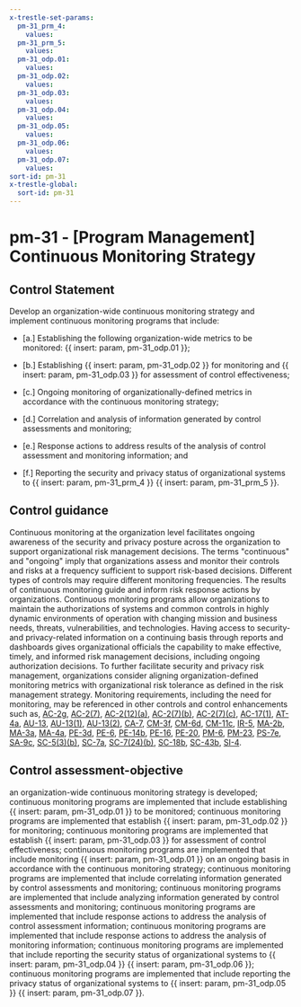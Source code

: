 ```yaml
---
x-trestle-set-params:
  pm-31_prm_4:
    values:
  pm-31_prm_5:
    values:
  pm-31_odp.01:
    values:
  pm-31_odp.02:
    values:
  pm-31_odp.03:
    values:
  pm-31_odp.04:
    values:
  pm-31_odp.05:
    values:
  pm-31_odp.06:
    values:
  pm-31_odp.07:
    values:
sort-id: pm-31
x-trestle-global:
  sort-id: pm-31
---
```


# pm-31 - \[Program Management\] Continuous Monitoring Strategy

## Control Statement

Develop an organization-wide continuous monitoring strategy and implement continuous monitoring programs that include:

- \[a.\] Establishing the following organization-wide metrics to be monitored: {{ insert: param, pm-31_odp.01 }};

- \[b.\] Establishing {{ insert: param, pm-31_odp.02 }} for monitoring and {{ insert: param, pm-31_odp.03 }} for assessment of control effectiveness;

- \[c.\] Ongoing monitoring of organizationally-defined metrics in accordance with the continuous monitoring strategy;

- \[d.\] Correlation and analysis of information generated by control assessments and monitoring;

- \[e.\] Response actions to address results of the analysis of control assessment and monitoring information; and

- \[f.\] Reporting the security and privacy status of organizational systems to {{ insert: param, pm-31_prm_4 }} {{ insert: param, pm-31_prm_5 }}.

## Control guidance

Continuous monitoring at the organization level facilitates ongoing awareness of the security and privacy posture across the organization to support organizational risk management decisions. The terms "continuous" and "ongoing" imply that organizations assess and monitor their controls and risks at a frequency sufficient to support risk-based decisions. Different types of controls may require different monitoring frequencies. The results of continuous monitoring guide and inform risk response actions by organizations. Continuous monitoring programs allow organizations to maintain the authorizations of systems and common controls in highly dynamic environments of operation with changing mission and business needs, threats, vulnerabilities, and technologies. Having access to security- and privacy-related information on a continuing basis through reports and dashboards gives organizational officials the capability to make effective, timely, and informed risk management decisions, including ongoing authorization decisions. To further facilitate security and privacy risk management, organizations consider aligning organization-defined monitoring metrics with organizational risk tolerance as defined in the risk management strategy. Monitoring requirements, including the need for monitoring, may be referenced in other controls and control enhancements such as, [AC-2g](#ac-2_smt.g), [AC-2(7)](#ac-2.7), [AC-2(12)(a)](#ac-2.12_smt.a), [AC-2(7)(b)](#ac-2.7_smt.b), [AC-2(7)(c)](#ac-2.7_smt.c), [AC-17(1)](#ac-17.1), [AT-4a](#at-4_smt.a), [AU-13](#au-13), [AU-13(1)](#au-13.1), [AU-13(2)](#au-13.2), [CA-7](#ca-7), [CM-3f](#cm-3_smt.f), [CM-6d](#cm-6_smt.d), [CM-11c](#cm-11_smt.c), [IR-5](#ir-5), [MA-2b](#ma-2_smt.b), [MA-3a](#ma-3_smt.a), [MA-4a](#ma-4_smt.a), [PE-3d](#pe-3_smt.d), [PE-6](#pe-6), [PE-14b](#pe-14_smt.b), [PE-16](#pe-16), [PE-20](#pe-20), [PM-6](#pm-6), [PM-23](#pm-23), [PS-7e](#ps-7_smt.e), [SA-9c](#sa-9_smt.c), [SC-5(3)(b)](#sc-5.3_smt.b), [SC-7a](#sc-7_smt.a), [SC-7(24)(b)](#sc-7.24_smt.b), [SC-18b](#sc-18_smt.b), [SC-43b](#sc-43_smt.b), [SI-4](#si-4).

## Control assessment-objective

an organization-wide continuous monitoring strategy is developed;
continuous monitoring programs are implemented that include establishing {{ insert: param, pm-31_odp.01 }} to be monitored;
continuous monitoring programs are implemented that establish {{ insert: param, pm-31_odp.02 }} for monitoring;
continuous monitoring programs are implemented that establish {{ insert: param, pm-31_odp.03 }} for assessment of control effectiveness;
continuous monitoring programs are implemented that include monitoring {{ insert: param, pm-31_odp.01 }} on an ongoing basis in accordance with the continuous monitoring strategy;
continuous monitoring programs are implemented that include correlating information generated by control assessments and monitoring;
continuous monitoring programs are implemented that include analyzing information generated by control assessments and monitoring;
continuous monitoring programs are implemented that include response actions to address the analysis of control assessment information;
continuous monitoring programs are implemented that include response actions to address the analysis of monitoring information;
continuous monitoring programs are implemented that include reporting the security status of organizational systems to {{ insert: param, pm-31_odp.04 }} {{ insert: param, pm-31_odp.06 }};
continuous monitoring programs are implemented that include reporting the privacy status of organizational systems to {{ insert: param, pm-31_odp.05 }} {{ insert: param, pm-31_odp.07 }}.
